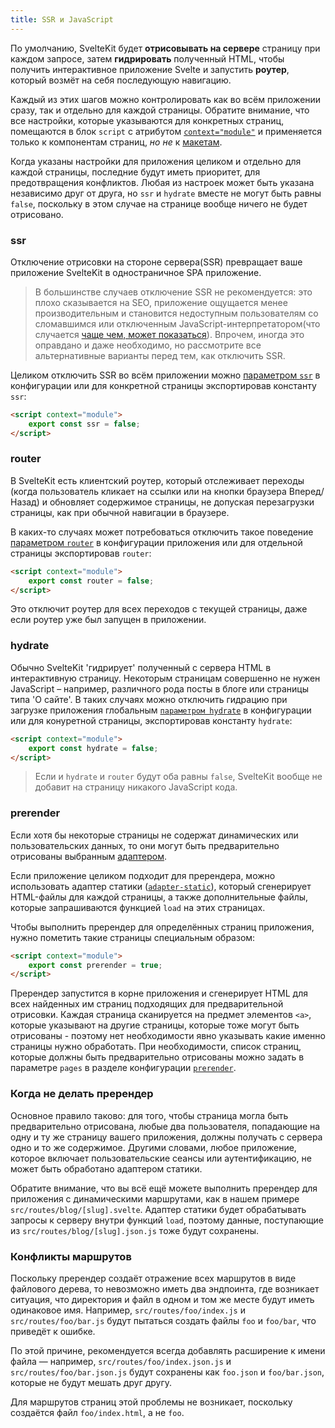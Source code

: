 ```yaml
---
title: SSR и JavaScript
---
```


По умолчанию, SvelteKit будет **отрисовывать на сервере** страницу при каждом запросе, затем **гидрировать**  полученный HTML, чтобы получить интерактивное приложение Svelte и запустить **роутер**, который возмёт на себя последующую навигацию.

Каждый из этих шагов можно контролировать как во всём приложении сразу, так и отдельно для каждой страницы. Обратите внимание, что все настройки, которые указываются для конкретных страниц, помещаются в блок `script` с атрибутом [`context="module"`](https://ru.svelte.dev/docs#script_context_module) и применяется только к компонентам страниц, _но не_ к [макетам](#макеты).

Когда указаны настройки для приложения целиком и отдельно для каждой страницы, последние будут иметь приоритет, для предотвращения конфликтов. Любая из настроек может быть указана независимо друг от друга, но `ssr` и `hydrate` вместе не могут быть равны `false`, поскольку в этом случае на странице вообще ничего не будет отрисовано.

### ssr

Отключение отрисовки на стороне сервера(SSR) превращает ваше приложение SvelteKit в одностраничное SPA приложение.

> В большинстве случаев отключение SSR не рекомендуется:  это плохо сказывается на SEO, приложение ощущается менее производительным и становится недоступным пользователям со сломавшимся или отключенным JavaScript-интерпретатором(что случается [чаще чем, может показаться](https://kryogenix.org/code/browser/everyonehasjs.html)). Впрочем, иногда это оправдано и даже необходимо, но рассмотрите все альтернативные варианты перед тем, как отключить SSR.

Целиком отключить SSR во всём приложении можно [параметром `ssr`](#конфигурация-ssr) в конфигурации или для конкретной страницы экспортировав константу `ssr`: 

```html
<script context="module">
	export const ssr = false;
</script>
```

### router

В SvelteKit есть клиентский роутер, который отслеживает переходы (когда пользователь кликает на ссылки или на кнопки браузера Вперед/Назад) и обновляет содержимое страницы, не допуская перезагрузки страницы, как при обычной навигации в браузере.

В каких-то случаях может потребоваться отключить такое поведение [параметром `router`](#конфигурация-router) в конфигурации приложения или для отдельной страницы экспортировав `router`:

```html
<script context="module">
	export const router = false;
</script>
```

Это отключит роутер для всех переходов с текущей страницы, даже если роутер уже был запущен в приложении.

### hydrate

Обычно SvelteKit 'гидрирует' полученный с сервера HTML в интерактивную страницу. Некоторым страницам совершенно не нужен JavaScript – например, различного рода посты в блоге или страницы типа 'О сайте'. В таких случаях можно отключить гидрацию при загрузке приложения глобальным [`параметром hydrate`](#конфигурация-hydrate) в конфигурации или для конуретной страницы, экспортировав константу `hydrate`:

```html
<script context="module">
	export const hydrate = false;
</script>
```

> Если и `hydrate` и `router` будут оба равны `false`, SvelteKit вообще не добавит на страницу никакого JavaScript кода.

### prerender

Если хотя бы некоторые страницы не содержат динамических или пользовательских данных, то они могут быть предварительно отрисованы выбранным [адаптером](#адаптеры).

Если приложение целиком подходит для пререндера, можно использовать адаптер статики ([`adapter-static`](https://github.com/sveltejs/kit/tree/master/packages/adapter-static)), который сгенерирует HTML-файлы для каждой страницы, а также дополнительные файлы, которые запрашиваются функцией `load` на этих страницах.

Чтобы выполнить пререндер для определённых страниц приложения, нужно пометить такие страницы специальным образом:

```html
<script context="module">
	export const prerender = true;
</script>
```

Пререндер запустится в корне приложения и сгенерирует HTML для всех найденных им страниц подходящих для предварительной отрисовки. Каждая страница сканируется на предмет элементов `<a>`, которые указывают на другие страницы, которые тоже могут быть отрисованы - поэтому нет необходимости явно указывать какие именно страницы нужно обработать. При необходимости, список страниц, которые должны быть предварительно отрисованы можно задать в параметре `pages` в разделе конфигурации [`prerender`](#конфигурация-prerender).

### Когда не делать пререндер

Основное правило таково: для того, чтобы страница могла быть предварительно отрисована, любые два пользователя, попадающие на одну и ту же страницу вашего приложения, должны получать с сервера одно и то же содержимое. Другими словами, любое приложение, которое включает пользовательские сеансы или аутентификацию, не может быть обработано адаптером статики.

Обратите внимание, что вы всё ещё можете выполнить пререндер для приложения с динамическими маршрутами, как в нашем примере `src/routes/blog/[slug].svelte`. Адаптер статики будет обрабатывать запросы к серверу внутри функций `load`, поэтому данные, поступающие из `src/routes/blog/[slug].json.js` тоже будут сохранены.

### Конфликты маршрутов

Поскольку пререндер создаёт отражение всех маршрутов в виде файлового дерева, то невозможно иметь два эндпоинта, где возникает ситуация, что директория и файл в одном и том же месте будут иметь одинаковое имя. Например, `src/routes/foo/index.js` и `src/routes/foo/bar.js` будут пытаться создать файлы `foo` и `foo/bar`, что приведёт к ошибке.

По этой причине, рекомендуется всегда добавлять расширение к имени файла — например, `src/routes/foo/index.json.js` и `src/routes/foo/bar.json.js` будут сохранены как `foo.json` и `foo/bar.json`, которые не будут мешать друг другу.

Для маршрутов страниц этой проблемы не возникает, поскольку создаётся файл `foo/index.html`, а не `foo`.